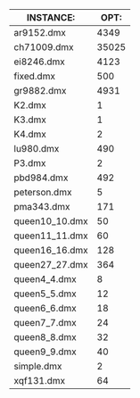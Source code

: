 INSTANCE:             |      OPT:
----------------------|----------
ar9152.dmx            |      4349
ch71009.dmx           |     35025
ei8246.dmx            |      4123
fixed.dmx             |       500
gr9882.dmx            |      4931
K2.dmx                |         1
K3.dmx                |         1
K4.dmx                |         2
lu980.dmx             |       490
P3.dmx                |         2
pbd984.dmx            |       492
peterson.dmx          |         5
pma343.dmx            |       171
queen10_10.dmx        |        50
queen11_11.dmx        |        60
queen16_16.dmx        |       128
queen27_27.dmx        |       364
queen4_4.dmx          |         8
queen5_5.dmx          |        12
queen6_6.dmx          |        18
queen7_7.dmx          |        24
queen8_8.dmx          |        32
queen9_9.dmx          |        40
simple.dmx            |         2
xqf131.dmx            |        64
